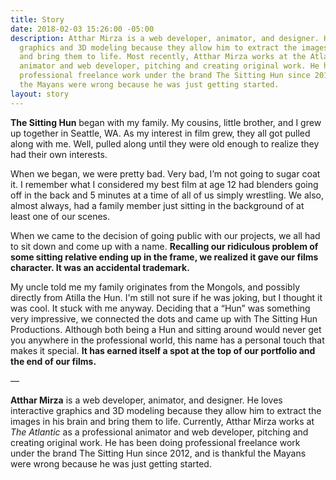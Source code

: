 ```yaml
---
title: Story
date: 2018-02-03 15:26:00 -05:00
description: Atthar Mirza is a web developer, animator, and designer. He loves interactive
  graphics and 3D modeling because they allow him to extract the images in his brain
  and bring them to life. Most recently, Atthar Mirza works at the Atlantic as a professional
  animator and web developer, pitching and creating original work. He has been doing
  professional freelance work under the brand The Sitting Hun since 2012, and is thankful
  the Mayans were wrong because he was just getting started.
layout: story
---
```


**The Sitting Hun** began with my family. My cousins, little brother, and I grew up together in Seattle, WA. As my interest in film grew, they all got pulled along with me. Well, pulled along until they were old enough to realize they had their own interests.

When we began, we were pretty bad. Very bad, I’m not going to sugar coat it. I remember what I considered my best film at age 12 had blenders going off in the back and 5 minutes at a time of all of us simply wrestling. We also, almost always, had a family member just sitting in the background of at least one of our scenes.

When we came to the decision of going public with our projects, we all had to sit down and come up with a name. **Recalling our ridiculous problem of some sitting relative ending up in the frame, we realized it gave our films character. It was an accidental trademark.**

My uncle told me my family originates from the Mongols, and possibly directly from Atilla the Hun. I'm still not sure if he was joking, but I thought it was cool. It stuck with me anyway. Deciding that a “Hun” was something very impressive, we connected the dots and came up with The Sitting Hun Productions. Although both being a Hun and sitting around would never get you anywhere in the professional world, this name has a personal touch that makes it special. **It has earned itself a spot at the top of our portfolio and the end of our films.**

—

**Atthar Mirza** is a web developer, animator, and designer. He loves interactive graphics and 3D modeling because they allow him to extract the images in his brain and bring them to life. Currently, Atthar Mirza works at *The Atlantic* as a professional animator and web developer, pitching and creating original work. He has been doing professional freelance work under the brand The Sitting Hun since 2012, and is thankful the Mayans were wrong because he was just getting started.
